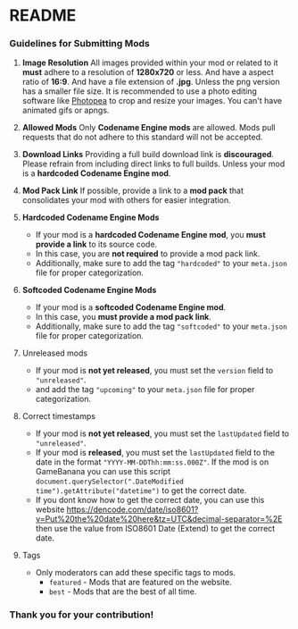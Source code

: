 # README

### Guidelines for Submitting Mods

1. **Image Resolution**
   All images provided within your mod or related to it **must** adhere to a resolution of **1280x720** or less.
   And have a aspect ratio of **16:9**.
   And have a file extension of **.jpg**. Unless the png version has a smaller file size.
   It is recommended to use a photo editing software like [Photopea](https://www.photopea.com/) to crop and resize your images.
   You can't have animated gifs or apngs.

2. **Allowed Mods**
   Only **Codename Engine mods** are allowed. Mods pull requests that do not adhere to this standard will not be accepted.

3. **Download Links**
   Providing a full build download link is **discouraged**. Please refrain from including direct links to full builds. Unless your mod is a **hardcoded Codename Engine mod**.

4. **Mod Pack Link**
   If possible, provide a link to a **mod pack** that consolidates your mod with others for easier integration.

5. **Hardcoded Codename Engine Mods**
   - If your mod is a **hardcoded Codename Engine mod**, you **must provide a link** to its source code.
   - In this case, you are **not required** to provide a mod pack link.
   - Additionally, make sure to add the tag `"hardcoded"` to your `meta.json` file for proper categorization.

6. **Softcoded Codename Engine Mods**
   - If your mod is a **softcoded Codename Engine mod**.
   - In this case, you **must provide a mod pack link**.
   - Additionally, make sure to add the tag `"softcoded"` to your `meta.json` file for proper categorization.

7. Unreleased mods
   - If your mod is **not yet released**, you must set the `version` field to `"unreleased"`.
   - and add the tag `"upcoming"` to your `meta.json` file for proper categorization.

8. Correct timestamps
   - If your mod is **not yet released**, you must set the `lastUpdated` field to `"unreleased"`.
   - If your mod is **released**, you must set the `lastUpdated` field to the date in the format `"YYYY-MM-DDThh:mm:ss.000Z"`. If the mod is on GameBanana you can use this script `document.querySelector(".DateModified time").getAttribute("datetime")` to get the correct date.
   - If you dont know how to get the correct date, you can use this website https://dencode.com/date/iso8601?v=Put%20the%20date%20here&tz=UTC&decimal-separator=%2E then use the value from ISO8601 Date (Extend) to get the correct date.

9. Tags
   - Only moderators can add these specific tags to mods.
       - `featured` - Mods that are featured on the website.
       - `best` - Mods that are the best of all time.
### Thank you for your contribution!